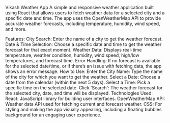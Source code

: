 Vikash Weather App
A simple and responsive weather application built using React that allows users to fetch weather data for a selected city and a specific date and time. The app uses the OpenWeatherMap API to provide accurate weather forecasts, including temperature, humidity, wind speed, and more.

Features:
City Search: Enter the name of a city to get the weather forecast.
Date & Time Selection: Choose a specific date and time to get the weather forecast for that exact moment.
Weather Data: Displays real-time temperature, weather condition, humidity, wind speed, high/low temperatures, and forecast time.
Error Handling: If no forecast is available for the selected date/time, or if there’s an issue with fetching data, the app shows an error message.
How to Use:
Enter the City Name: Type the name of the city for which you want to get the weather.
Select a Date: Choose a date from the calendar (within the next 5 days).
Select a Time: Pick a specific time on the selected date.
Click 'Search': The weather forecast for the selected city, date, and time will be displayed.
Technologies Used:
React: JavaScript library for building user interfaces.
OpenWeatherMap API: Weather data API used for fetching current and forecast weather.
CSS: For styling and making the app visually appealing, including a floating bubbles background for an engaging user experience.
